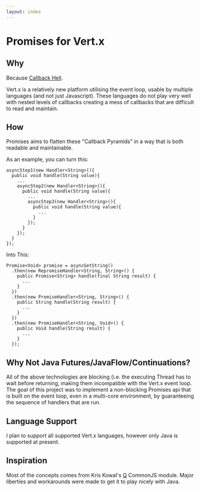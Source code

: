```yaml
---
layout: index
---
```

# Promises for Vert.x

## Why

Because [Callback Hell](http://callbackhell.com/).

Vert.x is a relatively new platform utilising the event loop, usable by multiple languages (and not just Javascript). These languages do not play very well with nested levels of callbacks creating a mess of callbacks that are difficult to read and maintain.

## How

Promises aims to flatten these "Callback Pyramids" in a way that is both readable and maintainable.

As an example, you can turn this:

    asyncStep1(new Handler<String>(){
      public void handle(String value){
        ...
        asyncStep2(new Handler<String>(){
          public void handle(String value){
            ...
            asyncStep3(new Handler<String>(){
              public void handle(String value){
                ...
              }
            });
          }
        });
      }
    });

Into This:

    Promise<Void> promise = asyncGetString()
      .then(new RepromiseHandler<String, String>() {
        public Promise<String> handle(final String result) {
          ...
        }
      })
      .then(new PromiseHandler<String, String>() {
        public String handle(String result) {
          ...
        }
      })
      .then(new PromiseHandler<String, Void>() {
        public Void handle(String result) {
          ...
        }
      });

## Why Not Java Futures/JavaFlow/Continuations?

All of the above technologies are blocking (i.e. the executing Thread has to wait before returning, making them incompatible with the Vert.x event loop. The goal of this project was to implement a non-blocking Promises api that is built on the event loop, even in a multi-core environment, by guaranteeing the sequence of handlers that are run.

## Language Support

I plan to support all supported Vert.x languages, however only Java is supported at present.

## Inspiration
Most of the concepts comes from Kris Kowal's [Q](//github.com/kriskowal/q) CommonJS module. Major liberties and workarounds were made to get it to play nicely with Java.
